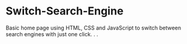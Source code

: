 # Switch-Search-Engine
Basic home page using HTML, CSS and JavaScript  to switch between search engines with just one click. . .
